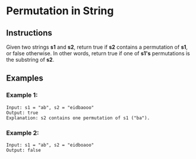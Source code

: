 # Permutation in String

## Instructions 
Given two strings **s1** and **s2**, return true if **s2** contains a permutation of **s1**, or false otherwise.
In other words, return true if one of **s1's** permutations is the substring of **s2**.

## Examples

### Example 1:

```
Input: s1 = "ab", s2 = "eidbaooo"
Output: true
Explanation: s2 contains one permutation of s1 ("ba").
```

### Example 2:

```
Input: s1 = "ab", s2 = "eidboaoo"
Output: false
```




